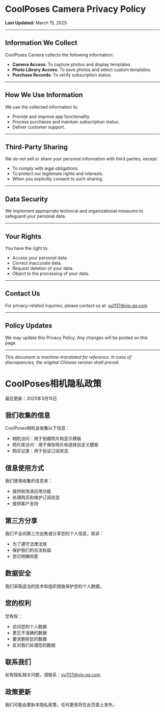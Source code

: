 # CoolPoses Camera Privacy Policy

**Last Updated:** March 15, 2025  

---

## Information We Collect  
CoolPoses Camera collects the following information:  
- **Camera Access**: To capture photos and display templates.  
- **Photo Library Access**: To save photos and select custom templates.  
- **Purchase Records**: To verify subscription status.  

---

## How We Use Information  
We use the collected information to:  
- Provide and improve app functionality.  
- Process purchases and maintain subscription status.  
- Deliver customer support.  

---

## Third-Party Sharing  
We do not sell or share your personal information with third parties, except:  
- To comply with legal obligations.  
- To protect our legitimate rights and interests.  
- When you explicitly consent to such sharing.  

---

## Data Security  
We implement appropriate technical and organizational measures to safeguard your personal data.  

---

## Your Rights  
You have the right to:  
- Access your personal data.  
- Correct inaccurate data.  
- Request deletion of your data.  
- Object to the processing of your data.  

---

## Contact Us  
For privacy-related inquiries, please contact us at:  yu1117@vip.qq.com

---

## Policy Updates  
We may update this Privacy Policy. Any changes will be posted on this page.  

---  

*This document is machine-translated for reference. In case of discrepancies, the original Chinese version shall prevail.*

# CoolPoses相机隐私政策

最后更新：2025年3月15日

## 我们收集的信息

CoolPoses相机会收集以下信息：
- 相机访问：用于拍摄照片和显示模板
- 照片库访问：用于保存照片和选择自定义模板
- 购买记录：用于验证订阅状态

## 信息使用方式

我们使用收集的信息来：
- 提供和改进应用功能
- 处理购买和维护订阅状态
- 提供客户支持

## 第三方分享

我们不会向第三方出售或分享您的个人信息，除非：
- 为了遵守法律法规
- 保护我们的合法权益
- 您已明确同意

## 数据安全

我们采取适当的技术和组织措施保护您的个人数据。

## 您的权利

您有权：
- 访问您的个人数据
- 更正不准确的数据
- 要求删除您的数据
- 反对我们处理您的数据

## 联系我们

如有隐私相关问题，请联系：yu1117@vip.qq.com

## 政策更新

我们可能会更新本隐私政策，任何更改将在此页面上发布。
